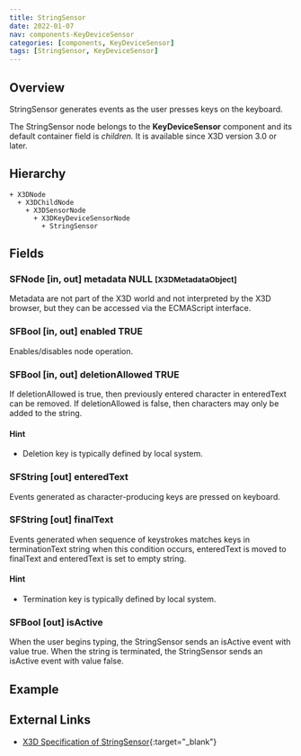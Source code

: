 ```yaml
---
title: StringSensor
date: 2022-01-07
nav: components-KeyDeviceSensor
categories: [components, KeyDeviceSensor]
tags: [StringSensor, KeyDeviceSensor]
---
```

<style>
.post h3 {
  word-spacing: 0.2em;
}
</style>

## Overview

StringSensor generates events as the user presses keys on the keyboard.

The StringSensor node belongs to the **KeyDeviceSensor** component and its default container field is *children.* It is available since X3D version 3.0 or later.

## Hierarchy

```
+ X3DNode
  + X3DChildNode
    + X3DSensorNode
      + X3DKeyDeviceSensorNode
        + StringSensor
```

## Fields

### SFNode [in, out] **metadata** NULL <small>[X3DMetadataObject]</small>

Metadata are not part of the X3D world and not interpreted by the X3D browser, but they can be accessed via the ECMAScript interface.

### SFBool [in, out] **enabled** TRUE

Enables/disables node operation.

### SFBool [in, out] **deletionAllowed** TRUE

If deletionAllowed is true, then previously entered character in enteredText can be removed. If deletionAllowed is false, then characters may only be added to the string.

#### Hint

- Deletion key is typically defined by local system.

### SFString [out] **enteredText**

Events generated as character-producing keys are pressed on keyboard.

### SFString [out] **finalText**

Events generated when sequence of keystrokes matches keys in terminationText string when this condition occurs, enteredText is moved to finalText and enteredText is set to empty string.

#### Hint

- Termination key is typically defined by local system.

### SFBool [out] **isActive**

When the user begins typing, the StringSensor sends an isActive event with value true. When the string is terminated, the StringSensor sends an isActive event with value false.

## Example

<x3d-canvas src="https://create3000.github.io/media/examples/KeyDeviceSensor/StringSensor/StringSensor.x3d" update="auto"></x3d-canvas>

## External Links

- [X3D Specification of StringSensor](https://www.web3d.org/documents/specifications/19775-1/V4.0/Part01/components/keyboard.html#StringSensor){:target="_blank"}
